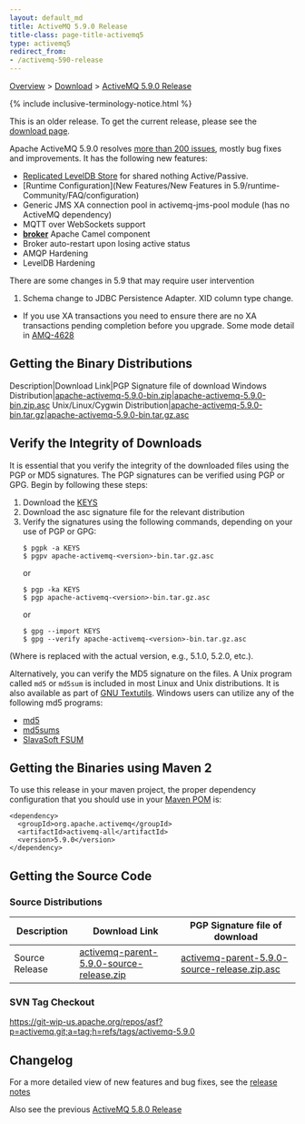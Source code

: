 ```yaml
---
layout: default_md
title: ActiveMQ 5.9.0 Release 
title-class: page-title-activemq5
type: activemq5
redirect_from:
- /activemq-590-release
---
```


[Overview](overview) > [Download](download) > [ActiveMQ 5.9.0 Release](activemq-590-release)

{% include inclusive-terminology-notice.html %}

<div class="alert alert-warning">
  This is an older release. To get the current release, please see the <a href="{{site.baseurl}}/components/classic/download" class="alert-link">download page</a>.
</div>

Apache ActiveMQ 5.9.0 resolves [more than 200 issues](https://issues.apache.org/jira/secure/IssueNavigator.jspa?reset=true&jqlQuery=project+%3D+AMQ+AND+fixVersion+%3D+%225.9.0%22+AND+status+%3D+Resolved+ORDER+BY+priority+DESC&mode=hide), mostly bug fixes and improvements. It has the following new features:

*   [Replicated LevelDB Store](replicated-Features/PersistenceFeatures/Persistence/Features/Persistence/leveldb-store) for shared nothing Active/Passive.
*   [Runtime Configuration](New Features/New Features in 5.9/runtime-Community/FAQ/configuration)
*   Generic JMS XA connection pool in activemq-jms-pool module (has no ActiveMQ dependency)
*   MQTT over WebSockets support
*   [**broker**](FeaturesFeatures/Features/broker-camel-component) Apache Camel component
*   Broker auto-restart upon losing active status
*   AMQP Hardening
*   LevelDB Hardening

There are some changes in 5.9 that may require user intervention

1.  Schema change to JDBC Persistence Adapter. XID column type change.

*   If you use XA transactions you need to ensure there are no XA transactions pending completion before you upgrade. Some mode detail in [AMQ-4628](https://issues.apache.org/jira/browse/AMQ-4628)

Getting the Binary Distributions
--------------------------------

Description|Download Link|PGP Signature file of download
Windows Distribution|[apache-activemq-5.9.0-bin.zip](http://archive.apache.org/dist/activemq/apache-activemq/5.9.0/apache-activemq-5.9.0-bin.zip)|[apache-activemq-5.9.0-bin.zip.asc](http://archive.apache.org/dist/activemq/apache-activemq/5.9.0/apache-activemq-5.9.0-bin.zip.asc)
Unix/Linux/Cygwin Distribution|[apache-activemq-5.9.0-bin.tar.gz](http://archive.apache.org/dist/activemq/apache-activemq/5.9.0/apache-activemq-5.9.0-bin.tar.gz)|[apache-activemq-5.9.0-bin.tar.gz.asc](http://archive.apache.org/dist/activemq/apache-activemq/5.9.0/apache-activemq-5.9.0-bin.tar.gz.asc)

Verify the Integrity of Downloads
---------------------------------

It is essential that you verify the integrity of the downloaded files using the PGP or MD5 signatures. The PGP signatures can be verified using PGP or GPG. Begin by following these steps:

1.  Download the [KEYS](http://www.apache.org/dist/activemq/KEYS)
2.  Download the asc signature file for the relevant distribution
3.  Verify the signatures using the following commands, depending on your use of PGP or GPG:
    ```
    $ pgpk -a KEYS
    $ pgpv apache-activemq-<version>-bin.tar.gz.asc
    ```
    or
    ```
    $ pgp -ka KEYS
    $ pgp apache-activemq-<version>-bin.tar.gz.asc
    ```
    or
    ```
    $ gpg --import KEYS
    $ gpg --verify apache-activemq-<version>-bin.tar.gz.asc
    ```

(Where <version> is replaced with the actual version, e.g., 5.1.0, 5.2.0, etc.).

Alternatively, you can verify the MD5 signature on the files. A Unix program called `md5` or `md5sum` is included in most Linux and Unix distributions. It is also available as part of [GNU Textutils](http://www.gnu.org/software/textutils/textutils.html). Windows users can utilize any of the following md5 programs:

*   [md5](http://www.fourmilab.ch/md5/)
*   [md5sums](http://www.pc-tools.net/win32/md5sums/)
*   [SlavaSoft FSUM](http://www.slavasoft.com/fsum/)

Getting the Binaries using Maven 2
----------------------------------

To use this release in your maven project, the proper dependency configuration that you should use in your [Maven POM](http://maven.apache.org/guides/introduction/introduction-to-the-pom.html) is:
```
<dependency>
  <groupId>org.apache.activemq</groupId>
  <artifactId>activemq-all</artifactId>
  <version>5.9.0</version>
</dependency>
```
Getting the Source Code
-----------------------

### Source Distributions

Description|Download Link|PGP Signature file of download
---|---|---
Source Release|[activemq-parent-5.9.0-source-release.zip](http://archive.apache.org/dist/activemq/apache-activemq/5.9.0/activemq-parent-5.9.0-source-release.zip)|[activemq-parent-5.9.0-source-release.zip.asc](http://archive.apache.org/dist/activemq/apache-activemq/5.9.0/activemq-parent-5.9.0-source-release.zip.asc)

### SVN Tag Checkout

https://git-wip-us.apache.org/repos/asf?p=activemq.git;a=tag;h=refs/tags/activemq-5.9.0

Changelog
---------

For a more detailed view of new features and bug fixes, see the [release notes](https://issues.apache.org/jira/secure/ReleaseNote.jspa?projectId=12311210&version=12323932)

Also see the previous [ActiveMQ 5.8.0 Release](activemq-580-release)

